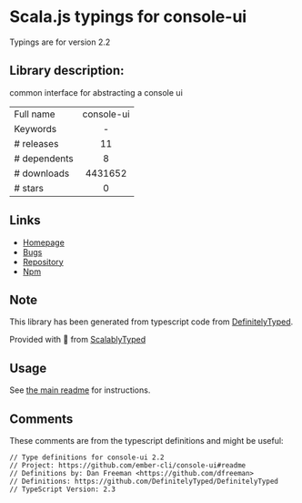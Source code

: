 
# Scala.js typings for console-ui

Typings are for version 2.2

## Library description:
common interface for abstracting a console ui

|                    |                 |
| ------------------ | :-------------: |
| Full name          | console-ui |
| Keywords           | - |
| # releases         | 11 |
| # dependents       | 8 |
| # downloads        | 4431652 |
| # stars            | 0 |

## Links
- [Homepage](https://github.com/ember-cli/console-ui#readme)
- [Bugs](https://github.com/ember-cli/console-ui/issues)
- [Repository](https://github.com/ember-cli/console-ui)
- [Npm](https://www.npmjs.com/package/console-ui)
    


## Note
This library has been generated from typescript code from [DefinitelyTyped](https://definitelytyped.org).

Provided with :purple_heart: from [ScalablyTyped](https://github.com/oyvindberg/ScalablyTyped)

## Usage
See [the main readme](../../readme.md) for instructions.

## Comments

These comments are from the typescript definitions and might be useful:
```
// Type definitions for console-ui 2.2
// Project: https://github.com/ember-cli/console-ui#readme
// Definitions by: Dan Freeman <https://github.com/dfreeman>
// Definitions: https://github.com/DefinitelyTyped/DefinitelyTyped
// TypeScript Version: 2.3

```

